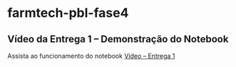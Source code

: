# farmtech-pbl-fase4

## Vídeo da Entrega 1 – Demonstração do Notebook
Assista ao funcionamento do notebook
[Vídeo – Entrega 1](https://youtu.be/UHmPTfmen34)
